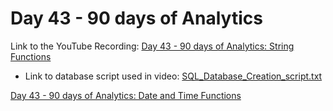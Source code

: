 
# Day 43 - 90 days of Analytics



Link to the YouTube Recording:
  [Day 43 - 90 days of Analytics: String Functions](https://youtu.be/s30Dmo2de9I)

  - Link to database script used in video: [SQL_Database_Creation_script.txt](https://github.com/Bandolo/90DaysOfAnalytics/blob/master/2023/Resources/Day%2028/SQL_Database_Creation_script.txt)


  [Day 43 - 90 days of Analytics: Date and Time Functions](https://youtu.be/i_dsi1PhIl4)
